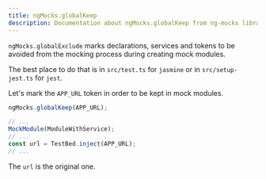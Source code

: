 ```yaml
---
title: ngMocks.globalKeep
description: Documentation about ngMocks.globalKeep from ng-mocks library
---
```


`ngMocks.globalExclude` marks declarations, services and tokens to be avoided from the mocking process during creating mock modules.

The best place to do that is in `src/test.ts` for `jasmine` or in `src/setup-jest.ts` for `jest`.

Let's mark the `APP_URL` token in order to be kept in mock modules.

```ts title="src/test.ts"
ngMocks.globalKeep(APP_URL);
```

```ts title="src/test.spec.ts"
// ...
MockModule(ModuleWithService);
// ...
const url = TestBed.inject(APP_URL);
// ...
```

The `url` is the original one.
